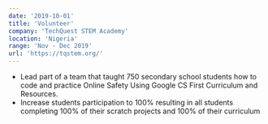 ```yaml
---
date: '2019-10-01'
title: 'Volunteer'
company: 'TechQuest STEM Academy'
location: 'Nigeria'
range: 'Nov - Dec 2019'
url: 'https://tqstem.org/'
---
```


- Lead part of a team that taught 750 secondary school students how to code and practice Online Safety Using Google CS First Curriculum and Resources.
- Increase students participation to 100% resulting in all students completing 100% of their scratch projects and 100% of their curriculum


